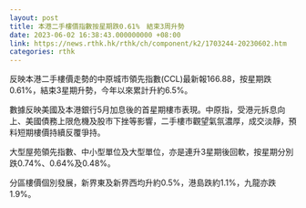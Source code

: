 ```yaml
---
layout: post
title: 本港二手樓價指數按星期跌0.61%　結束3周升勢
date: 2023-06-02 16:38:43.000000000 +08:00
link: https://news.rthk.hk/rthk/ch/component/k2/1703244-20230602.htm
categories: rthk
---
```


反映本港二手樓價走勢的中原城市領先指數(CCL)最新報166.88，按星期跌0.61%，結束3星期升勢，今年以來累計升約6.5%。

數據反映美國及本港銀行5月加息後的首星期樓市表現。中原指，受港元拆息向上、美國債務上限危機及股市下挫等影響，二手樓市觀望氣氛濃厚，成交淡靜，預料短期樓價持續反覆爭持。

大型屋苑領先指數、中小型單位及大型單位，亦是連升3星期後回軟，按星期分別跌0.74%、0.64%及0.48%。

分區樓價個別發展，新界東及新界西均升約0.5%，港島跌約1.1%，九龍亦跌1.9%。
